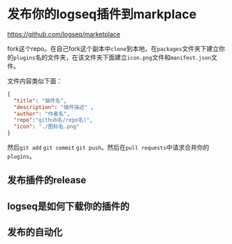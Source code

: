 # 发布你的logseq插件到markplace

https://github.com/logseq/marketplace

fork这个repo。在自己fork这个副本中`clone`到本地，在`packages`文件夹下建立你的`plugins`名的文件夹，在该文件夹下面建立`icon.png`文件和`manifest.json`文件。

文件内容类似下面：

```json
{
  "title": "插件名",
  "description": "插件描述" ,
  "author": "作者名",
  "repo":"github名/repo名)",
  "icon": "./图标名.png"
}
```

然后`git add` `git commit` `git push`。然后在`pull requests`中请求合并你的`plugins`。

## 发布插件的release


## logseq是如何下载你的插件的


## 发布的自动化